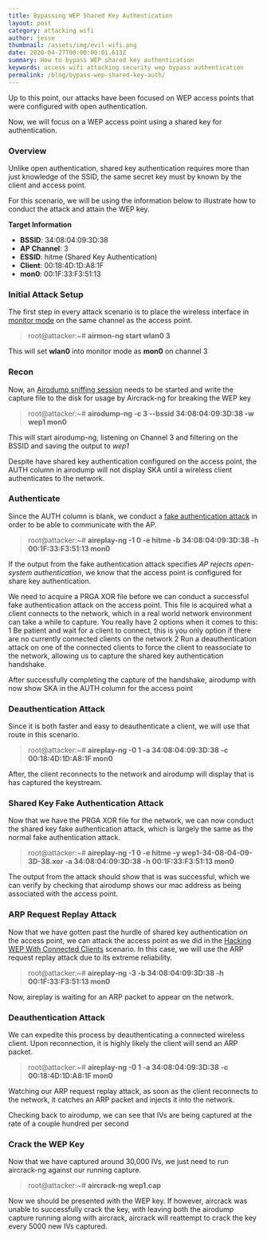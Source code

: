 ```yaml
---
title: Bypassing WEP Shared Key Authentication
layout: post
category: attacking wifi
author: jesse
thumbnail: /assets/img/evil-wifi.png
date: 2020-04-27T00:00:00:01.613Z
summary: How to bypass WEP shared key authentication
keywords: access wifi attacking security wep bypass authentication
permalink: /blog/bypass-wep-shared-key-auth/
---
```


Up to this point, our attacks have been focused on WEP access points that were configured with open authentication.

Now, we will focus on a WEP access point using a shared key for authentication.

### Overview

Unlike open authentication, shared key authentication requires more than just knowledge of the SSID, the same secret key must by known by the client and access point.

For this scenario, we will be using the information below to illustrate how to conduct the attack and attain the WEP key.  

**Target Information**
* **BSSID**: 34:08:04:09:3D:38
* **AP Channel**: 3
* **ESSID**: hitme (Shared Key Authentication)
* **Client**: 00:18:4D:1D:A8:1F
* **mon0**: 00:1F:33:F3:51:13

### Initial Attack Setup

The first step in every attack scenario is to place the wireless interface in [monitor mode](https://lesperance.io/attacking-wifi-commands#monitor-mode) on the same channel as the access point.

> root@attacker:~# **airmon-ng start wlan0 3**

This will set **wlan0** into monitor mode as **mon0** on channel 3

### Recon

Now, an [Airodump sniffing session](https://lesperance.io/attacking-wifi-commands#scanning-networks) needs to be started and write the capture file to the disk for usage by Aircrack-ng for breaking the WEP key

> root@attacker:~# **airodump-ng -c 3 --bssid 34:08:04:09:3D:38 -w wep1 mon0**

This will start airodump-ng, listening on Channel 3 and filtering on the BSSID and saving the output to *wep1*

Despite have shared key authentication configured on the access point, the AUTH column in airodump will not display SKA until a wireless client authenticates to the network.

### Authenticate

Since the AUTH column is blank, we conduct a [fake authentication attack](https://lesperance.io/attacking-wifi-commands#fake-authentication) in order to be able to communicate with the AP.  

> root@attacker:~# **aireplay-ng -1 0 -e hitme -b 34:08:04:09:3D:38 -h 00:1F:33:F3:51:13 mon0**

If the output from the fake authentication attack specifies *AP rejects open-system authentication*, we know that the access point is configured for share key authentication.

We need to acquire a PRGA XOR file before we can conduct a successful fake authentication attack on the access point.  This file is acquired what a client connects to the network, which in a real world network environment can take a while to capture.  You really have 2 options when it comes to this:
1 Be patient and wait for a client to connect, this is you only option if there are no currently connected clients on the network
2 Run a deauthentication attack on one of the connected clients to force the client to reassociate to the network, allowing us to capture the shared key authentication handshake.

After successfully completing the capture of the handshake, airodump with now show SKA in the AUTH column for the access point

### Deauthentication Attack

Since it is both faster and easy to deauthenticate a client, we will use that route in this scenario.

> root@attacker:~# **aireplay-ng -0 1 -a 34:08:04:09:3D:38 -c 00:18:4D:1D:A8:1F mon0**

After, the client reconnects to the network and airodump will display that is has captured the keystream.

### Shared Key Fake Authentication Attack

Now that we have the PRGA XOR file for the network, we can now conduct the shared key fake authentication attack, which is largely the same as the normal fake authentication attack.

> root@attacker:~# **aireplay-ng -1 0 -e hitme -y wep1-34-08-04-09-3D-38.xor -a 34:08:04:09:3D:38 -h 00:1F:33:F3:51:13 mon0**

The output from the attack should show that is was successful, which we can verify by checking that airodump shows our mac address as being associated with the access point.

### ARP Request Replay Attack

Now that we have gotten past the hurdle of shared key authentication on the access point, we can attack the access point as we did in the [Hacking WEP With Connected Clients](https://lesperance.io/hacking-wep-connected-clients) scenario.  In this case, we will use the ARP request replay attack due to its extreme reliability.

> root@attacker:~# **aireplay-ng -3 -b 34:08:04:09:3D:38 -h 00:1F:33:F3:51:13 mon0**

Now, aireplay is waiting for an ARP packet to appear on the network.  

### Deauthentication Attack

We can expedite this process by deauthenticating a connected wireless client.  Upon reconnection, it is highly likely the client will send an ARP packet.

> root@attacker:~# **aireplay-ng -0 1 -a 34:08:04:09:3D:38 -c 00:18:4D:1D:A8:1F mon0**

Watching our ARP request replay attack, as soon as the client reconnects to the network, it catches an ARP packet and injects it into the network.

Checking back to airodump, we can see that IVs are being captured at the rate of a couple hundred per second

### Crack the WEP Key

Now that we have captured around 30,000 IVs, we just need to run aircrack-ng against our running capture.

> root@attacker:~# **aircrack-ng wep1.cap**

Now we should be presented with the WEP key.  If however, aircrack was unable to successfully crack the key, with leaving both the airodump capture running along with aircrack, aircrack will reattempt to crack the key every 5000 new IVs captured.
